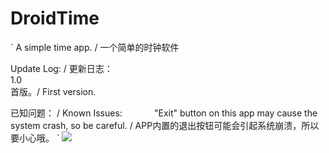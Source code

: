 # DroidTime
`
A simple time app. / 一个简单的时钟软件

Update Log: / 更新日志：               
1.0                  
首版。/ First version.

已知问题： / Known Issues:             
"Exit" button on this app may cause the system crash, so be careful. / APP内置的退出按钮可能会引起系统崩溃，所以要小心哦。
`
![](https://user-images.githubusercontent.com/28653235/35390694-3e16b9c6-0217-11e8-8cc3-8433a7d3aa83.png)

